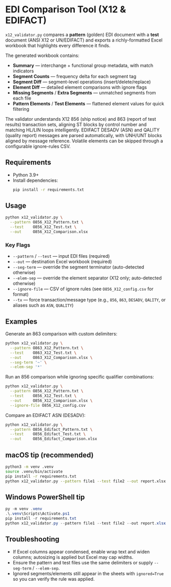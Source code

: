 # EDI Comparison Tool (X12 & EDIFACT)

`x12_validator.py` compares a **pattern** (golden) EDI document with a **test** document (ANSI X12 or UN/EDIFACT) and exports a richly-formatted Excel workbook that highlights every difference it finds.

The generated workbook contains:
- **Summary** — interchange + functional group metadata, with match indicators
- **Segment Counts** — frequency delta for each segment tag
- **Segment Diff** — segment-level operations (insert/delete/replace)
- **Element Diff** — detailed element comparisons with ignore flags
- **Missing Segments** / **Extra Segments** — unmatched segments from each file
- **Pattern Elements** / **Test Elements** — flattened element values for quick filtering

The validator understands X12 856 (ship notice) and 863 (report of test results) transaction sets, aligning ST blocks by control number and matching HL/LIN loops intelligently. EDIFACT DESADV (ASN) and QALITY (quality report) messages are parsed automatically, with UNH/UNT blocks aligned by message reference. Volatile elements can be skipped through a configurable ignore-rules CSV.

## Requirements
- Python 3.9+
- Install dependencies:
  ```bash
  pip install -r requirements.txt
  ```

## Usage
```bash
python x12_validator.py \
  --pattern O856_X12_Pattern.txt \
  --test    O856_X12_Test.txt \
  --out     O856_X12_Comparison.xlsx
```

### Key Flags
- `--pattern` / `--test` — input EDI files (required)
- `--out` — destination Excel workbook (required)
- `--seg-term` — override the segment terminator (auto-detected otherwise)
- `--elem-sep` — override the element separator (X12 only; auto-detected otherwise)
- `--ignore-file` — CSV of ignore rules (see `O856_X12_config.csv` for format)
- `--tx` — force transaction/message type (e.g., `856`, `863`, `DESADV`, `QALITY`, or aliases such as `ASN`, `QUALITY`)

## Examples
Generate an 863 comparison with custom delimiters:
```bash
python x12_validator.py \
  --pattern O863_X12_Pattern.txt \
  --test    O863_X12_Test.txt \
  --out     O863_X12_Comparison.xlsx \
  --seg-term '~' \
  --elem-sep '*'
```

Run an 856 comparison while ignoring specific qualifier combinations:
```bash
python x12_validator.py \
  --pattern O856_X12_Pattern.txt \
  --test    O856_X12_Test.txt \
  --out     O856_X12_Comparison.xlsx \
  --ignore-file O856_X12_config.csv
```

Compare an EDIFACT ASN (DESADV):
```bash
python x12_validator.py \
  --pattern O856_Edifact_Pattern.txt \
  --test    O856_Edifact_Test.txt \
  --out     O856_Edifact_Comparison.xlsx
```

## macOS tip (recommended)
```bash
python3 -m venv .venv
source .venv/bin/activate
pip install -r requirements.txt
python x12_validator.py --pattern file1 --test file2 --out report.xlsx
```

## Windows PowerShell tip
```powershell
py -m venv .venv
.\.venv\Scripts\Activate.ps1
pip install -r requirements.txt
python x12_validator.py --pattern file1 --test file2 --out report.xlsx
```

## Troubleshooting
- If Excel columns appear condensed, enable wrap text and widen columns; autosizing is applied but Excel may cap widths.
- Ensure the pattern and test files use the same delimiters or supply `--seg-term` / `--elem-sep`.
- Ignored segments/elements still appear in the sheets with `ignored=True` so you can verify the rule was applied.
